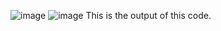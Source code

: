 ![image](https://github.com/user-attachments/assets/ad78dc5c-d60e-49e2-bd57-c079e0922ab8)
![image](https://github.com/user-attachments/assets/e3ee62b6-1dcc-4370-a098-006fe172d8ec)
This is the output of this code.
